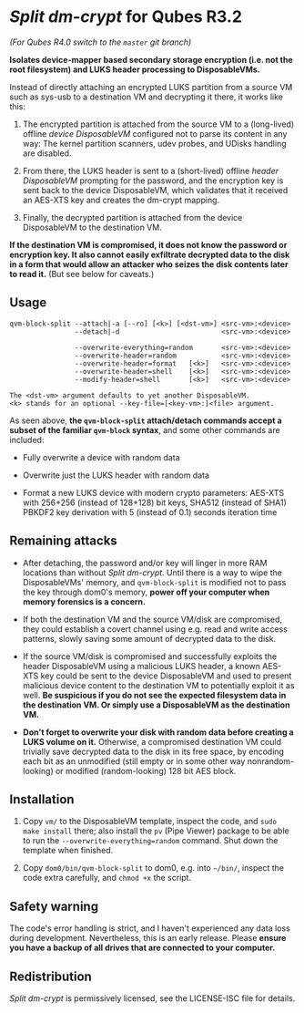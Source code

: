 # _Split dm-crypt_ for Qubes R3.2

_(For Qubes R4.0 switch to the `master` git branch)_


**Isolates device-mapper based secondary storage encryption (i.e. not
the root filesystem) and LUKS header processing to DisposableVMs.**

Instead of directly attaching an encrypted LUKS partition from a source
VM such as sys-usb to a destination VM and decrypting it there, it works
like this:

1. The encrypted partition is attached from the source VM to a
   (long-lived) offline _device DisposableVM_ configured not to parse
   its content in any way: The kernel partition scanners, udev probes,
   and UDisks handling are disabled.

2. From there, the LUKS header is sent to a (short-lived) offline
   _header DisposableVM_ prompting for the password, and the encryption
   key is sent back to the device DisposableVM, which validates that it
   received an AES-XTS key and creates the dm-crypt mapping.

3. Finally, the decrypted partition is attached from the device
   DisposableVM to the destination VM.

**If the destination VM is compromised, it does not know the password or
encryption key. It also cannot easily exfiltrate decrypted data to the
disk in a form that would allow an attacker who seizes the disk contents
later to read it.** (But see below for caveats.)


## Usage

```
qvm-block-split --attach|-a [--ro] [<k>] [<dst-vm>] <src-vm>:<device>
                --detach|-d                         <src-vm>:<device>

                --overwrite-everything=random       <src-vm>:<device>
                --overwrite-header=random           <src-vm>:<device>
                --overwrite-header=format   [<k>]   <src-vm>:<device>
                --overwrite-header=shell    [<k>]   <src-vm>:<device>
                --modify-header=shell       [<k>]   <src-vm>:<device>

The <dst-vm> argument defaults to yet another DisposableVM.
<k> stands for an optional --key-file=[<key-vm>:]<file> argument.
```

As seen above, **the `qvm-block-split` attach/detach commands accept a
subset of the familiar `qvm-block` syntax**, and some other commands are
included:

- Fully overwrite a device with random data

- Overwrite just the LUKS header with random data

- Format a new LUKS device with modern crypto parameters: AES-XTS with
  256+256 (instead of 128+128) bit keys, SHA512 (instead of SHA1) PBKDF2
  key derivation with 5 (instead of 0.1) seconds iteration time


## Remaining attacks

- After detaching, the password and/or key will linger in more RAM
  locations than without _Split dm-crypt_. Until there is a way to wipe
  the DisposableVMs' memory, and `qvm-block-split` is modified not to
  pass the key through dom0's memory, **power off your computer when
  memory forensics is a concern.**

- If both the destination VM and the source VM/disk are compromised,
  they could establish a covert channel using e.g. read and write access
  patterns, slowly saving some amount of decrypted data to the disk.

- If the source VM/disk is compromised and successfully exploits the
  header DisposableVM using a malicious LUKS header, a known AES-XTS key
  could be sent to the device DisposableVM and used to present malicious
  device content to the destination VM to potentially exploit it as
  well. **Be suspicious if you do not see the expected filesystem data
  in the destination VM. Or simply use a DisposableVM as the destination
  VM.**

- **Don't forget to overwrite your disk with random data before creating
  a LUKS volume on it.** Otherwise, a compromised destination VM could
  trivially save decrypted data to the disk in its free space, by
  encoding each bit as an unmodified (still empty or in some other way
  nonrandom-looking) or modified (random-looking) 128 bit AES block.


## Installation

1. Copy `vm/` to the DisposableVM template, inspect the code, and `sudo
   make install` there; also install the `pv` (Pipe Viewer) package to
   be able to run the `--overwrite-everything=random` command. Shut down
   the template when finished.

2. Copy `dom0/bin/qvm-block-split` to dom0, e.g. into `~/bin/`, inspect
   the code extra carefully, and `chmod +x` the script.


## Safety warning

The code's error handling is strict, and I haven't experienced any data
loss during development. Nevertheless, this is an early release. Please
**ensure you have a backup of all drives that are connected to your
computer.**


## Redistribution

_Split dm-crypt_ is permissively licensed, see the LICENSE-ISC file for
details.
